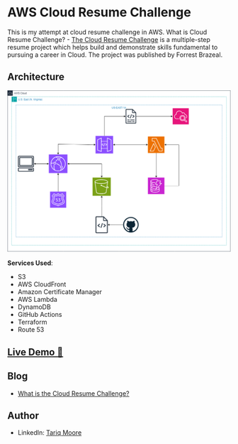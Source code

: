 # AWS Cloud Resume Challenge

This is my attempt at cloud resume challenge in AWS.
What is Cloud Resume Challenge? - [The Cloud Resume Challenge](https://cloudresumechallenge.dev/) is a multiple-step resume project which helps build and demonstrate skills fundamental to pursuing a career in Cloud. The project was published by Forrest Brazeal.

## Architecture

![Architecture Diagram](/frontend/images/AWS_Infrastructure.png)

**Services Used**:

- S3
- AWS CloudFront
- Amazon Certificate Manager
- AWS Lambda
- DynamoDB
- GitHub Actions
- Terraform
- Route 53

## [Live Demo 🔗](https://tariqmoore.cloud)

## Blog
- [What is the Cloud Resume Challenge?](https://dev.to/tariq_moore/aws-cloud-resume-challenge-2676)
 
## Author
- LinkedIn: [Tariq Moore](https://linkedin.com/in/tariq-moore)
  
